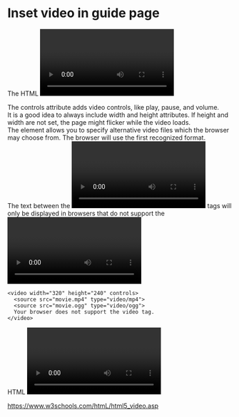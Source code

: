 # Inset video in guide page   

The HTML <video> Element   

The controls attribute adds video controls, like play, pause, and volume.     
It is a good idea to always include width and height attributes. If height and width are not set, the page might flicker while the video loads.    
The <source> element allows you to specify alternative video files which the browser may choose from. The browser will use the first recognized format.     
The text between the <video> and </video> tags will only be displayed in browsers that do not support the <video> element.        
  
    <video width="320" height="240" controls>
      <source src="movie.mp4" type="video/mp4">
      <source src="movie.ogg" type="video/ogg">
      Your browser does not support the video tag.
    </video> 
    
HTML <video> Autoplay     
  

https://www.w3schools.com/htmL/html5_video.asp

